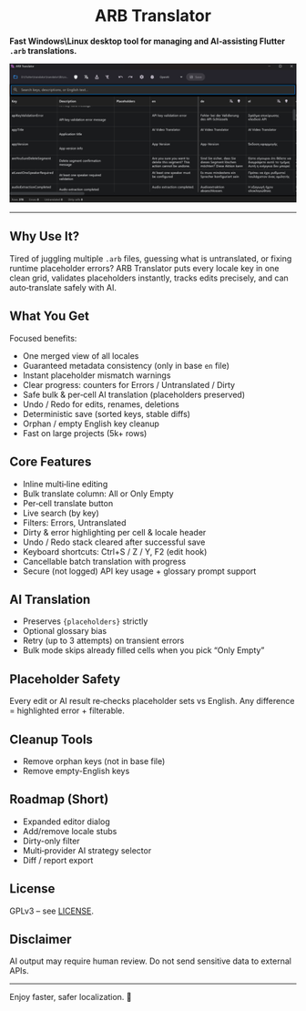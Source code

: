 <div align="center">
<h1>ARB Translator</h1>
</div>
<p><strong>Fast Windows\Linux desktop tool for managing and AI‑assisting Flutter <code>.arb</code> translations.</strong></p>


![ARB Translator Screenshot](doc/screen.png)

---

## Why Use It?
Tired of juggling multiple `.arb` files, guessing what is untranslated, or fixing runtime placeholder errors? ARB Translator puts every locale key in one clean grid, validates placeholders instantly, tracks edits precisely, and can auto‑translate safely with AI.

## What You Get
Focused benefits:

* One merged view of all locales
* Guaranteed metadata consistency (only in base `en` file)
* Instant placeholder mismatch warnings
* Clear progress: counters for Errors / Untranslated / Dirty
* Safe bulk & per‑cell AI translation (placeholders preserved)
* Undo / Redo for edits, renames, deletions
* Deterministic save (sorted keys, stable diffs)
* Orphan / empty English key cleanup
* Fast on large projects (5k+ rows)

## Core Features
* Inline multi‑line editing
* Bulk translate column: All or Only Empty
* Per‑cell translate button
* Live search (by key)
* Filters: Errors, Untranslated
* Dirty & error highlighting per cell & locale header
* Undo / Redo stack cleared after successful save
* Keyboard shortcuts: Ctrl+S / Z / Y, F2 (edit hook)
* Cancellable batch translation with progress
* Secure (not logged) API key usage + glossary prompt support

## AI Translation
* Preserves `{placeholders}` strictly
* Optional glossary bias
* Retry (up to 3 attempts) on transient errors
* Bulk mode skips already filled cells when you pick “Only Empty”

## Placeholder Safety
Every edit or AI result re‑checks placeholder sets vs English. Any difference = highlighted error + filterable.

## Cleanup Tools
* Remove orphan keys (not in base file)
* Remove empty-English keys

## Roadmap (Short)
* Expanded editor dialog
* Add/remove locale stubs
* Dirty-only filter
* Multi‑provider AI strategy selector
* Diff / report export

## License
GPLv3 – see [LICENSE](./LICENSE).

## Disclaimer
AI output may require human review. Do not send sensitive data to external APIs.

---
Enjoy faster, safer localization. 🚀

